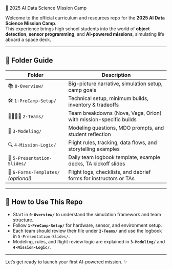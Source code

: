  🚀 2025 AI Data Science Mission Camp

Welcome to the official curriculum and resources repo for the **2025 AI Data Science Mission Camp**.  
This experience brings high school students into the world of **object detection**, **sensor programming**, and **AI-powered missions**, simulating life aboard a space deck.

---

## 📁 Folder Guide

| Folder | Description |
|--------|-------------|
| 📚 `0-Overview/` | Big-picture narrative, simulation setup, camp goals |
| 🛠️ `1-PreCamp-Setup/` | Technical setup, minimum builds, inventory & tradeoffs |
| 👨‍👩‍👧‍👦 `2-Teams/` | Team breakdowns (Nova, Vega, Orion) with mission-specific builds |
| 🧠 `3-Modeling/` | Modeling questions, MDO prompts, and student reflection |
| 🔍 `4-Mission-Logic/` | Flight rules, tracking, data flows, and storytelling examples |
| 🎤 `5-Presentation-Slides/` | Daily team logbook template, example decks, TA kickoff slides |
| 📝 `6-Forms-Templates/` *(optional)* | Flight logs, checklists, and debrief forms for instructors or TAs |

---

## 🧭 How to Use This Repo

- Start in **`0-Overview/`** to understand the simulation framework and team structure.
- Follow **`1-PreCamp-Setup/`** for hardware, sensor, and environment setup.
- Each team should review their file under **`2-Teams/`** and use the logbook in `5-Presentation-Slides/`.
- Modeling, rules, and flight review logic are explained in **`3-Modeling/`** and **`4-Mission-Logic/`**.

---

Let’s get ready to launch your first AI-powered mission. ✨
